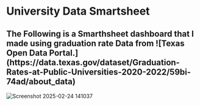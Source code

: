 # University Data Smartsheet

<h2>The Following is a Smarthsheet dashboard that I made using graduation rate Data from ![Texas Open Data Portal.](https://data.texas.gov/dataset/Graduation-Rates-at-Public-Universities-2020-2022/59bi-74ad/about_data) </h2>

![Screenshot 2025-02-24 141037](https://github.com/user-attachments/assets/65d21203-6bcd-45e1-a5bd-961a2108e64e)


